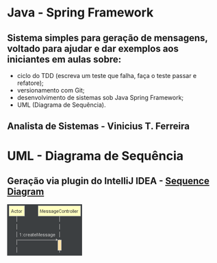 # Java - Spring Framework
## Sistema simples para geração de mensagens, voltado para ajudar e dar exemplos aos iniciantes em aulas sobre:
 * ciclo do TDD (escreva um teste que falha, faça o teste passar e refatore);
 * versionamento com Git;
 * desenvolvimento de sistemas sob Java Spring Framework;
 * UML (Diagrama de Sequência).

## Analista de Sistemas - Vinicius T. Ferreira

# UML - Diagrama de Sequência
## Geração via plugin do IntelliJ IDEA - [Sequence Diagram](https://plugins.jetbrains.com/plugin/8286-sequencediagram) 
![UML - Diagrama de Sequência Simples](https://github.com/viniciustavanoferreira/spring-message/blob/master/img/simpleSequenceDiagram.png)